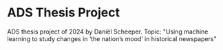 # ADS Thesis Project
 ADS thesis project of 2024 by Daniël Scheeper. Topic: "Using machine learning to study changes in ‘the nation’s mood’ in historical newspapers"
